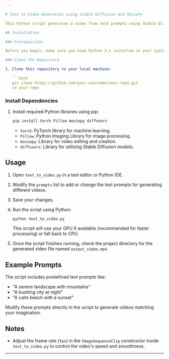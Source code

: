 ```yaml
---

# Text to Video Generation using Stable Diffusion and MoviePy

This Python script generates a video from text prompts using Stable Diffusion for image generation and MoviePy for video creation. It's a great way to explore AI-powered video creation directly from textual descriptions.

## Installation

### Prerequisites

Before you begin, make sure you have Python 3.x installed on your system.

### Clone the Repository

1. Clone this repository to your local machine:

   ```bash
   git clone https://github.com/your-username/your-repo.git
   cd your-repo
   ```

### Install Dependencies

1. Install required Python libraries using pip:

   ```bash
   pip install torch Pillow moviepy diffusers
   ```

   - `torch`: PyTorch library for machine learning.
   - `Pillow`: Python Imaging Library for image processing.
   - `moviepy`: Library for video editing and creation.
   - `diffusers`: Library for utilizing Stable Diffusion models.

## Usage

1. Open `text_to_video.py` in a text editor or Python IDE.

2. Modify the `prompts` list to add or change the text prompts for generating different videos.

3. Save your changes.

4. Run the script using Python:

   ```bash
   python text_to_video.py
   ```

   This script will use your GPU if available (recommended for faster processing) or fall back to CPU.

5. Once the script finishes running, check the project directory for the generated video file named `output_video.mp4`.

## Example Prompts

The script includes predefined text prompts like:

- "A serene landscape with mountains"
- "A bustling city at night"
- "A calm beach with a sunset"

Modify these prompts directly in the script to generate videos matching your imagination.

## Notes

- Adjust the frame rate (`fps`) in the `ImageSequenceClip` constructor inside `text_to_video.py` to control the video's speed and smoothness.

---
```

